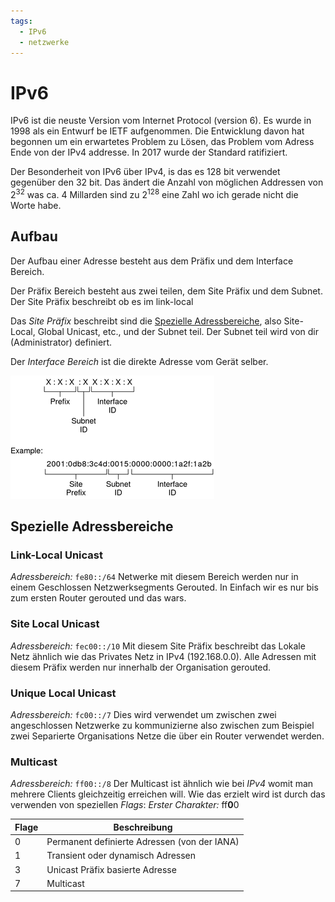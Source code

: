 ```yaml
---
tags:
  - IPv6
  - netzwerke
---
```

# IPv6
IPv6 ist die neuste Version vom Internet Protocol (version 6). Es wurde in 1998 als ein Entwurf be IETF aufgenommen. Die Entwicklung davon hat begonnen um ein erwartetes Problem zu Lösen, das Problem vom Adress Ende von der IPv4 addresse. 
In 2017 wurde der Standard ratifiziert.

Der Besonderheit von IPv6 über IPv4, is das es 128 bit verwendet gegenüber den 32 bit. Das ändert die Anzahl von möglichen Addressen von $2^{32}$ was ca. 4 Millarden sind zu $2^{128}$ eine Zahl wo ich gerade nicht die Worte habe.

## Aufbau
Der Aufbau einer Adresse besteht aus dem Präfix und dem Interface Bereich.

Der Präfix Bereich besteht aus zwei teilen, dem Site Präfix und dem Subnet. Der Site Präfix beschreibt ob es im link-local

Das *Site Präfix* beschreibt sind die [Spezielle Adressbereiche](#Spezielle%20Adressbereiche), also Site-Local, Global Unicast, etc., und der Subnet teil. Der Subnet teil wird von dir (Administrator) definiert.

Der *Interface Bereich* ist die direkte Adresse vom Gerät selber.

![](assets/ipv6.png)

## Spezielle Adressbereiche
### Link-Local Unicast
*Adressbereich:* `fe80::/64`
Netwerke mit diesem Bereich werden nur in einem Geschlossen Netzwerksegments Gerouted. In Einfach wir es nur bis zum ersten Router gerouted und das wars.

### Site Local Unicast
*Adressbereich:* `fec00::/10`
Mit diesem Site Präfix beschreibt das Lokale Netz ähnlich wie das Privates Netz in IPv4 (192.168.0.0). Alle Adressen mit diesem Präfix werden nur innerhalb der Organisation gerouted.

### Unique Local Unicast
*Adressbereich:* `fc00::/7`
Dies wird verwendet um zwischen zwei angeschlossen Netzwerke zu kommunizierne also zwischen zum Beispiel zwei Separierte Organisations Netze die über ein Router verwendet werden.

### Multicast
*Adressbereich:* `ff00::/8`
Der Multicast ist ähnlich wie bei *IPv4* womit man mehrere Clients gleichzeitig erreichen will. Wie das erzielt wird ist durch das verwenden von speziellen *Flags*:
*Erster Charakter:*
ff**0**0

| Flage | Beschreibung                                 |
| ----- | -------------------------------------------- |
| 0     | Permanent definierte Adressen (von der IANA) |
| 1     | Transient oder dynamisch Adressen            |
| 3     | Unicast Präfix basierte Adresse              |
| 7     | Multicast                                    |
